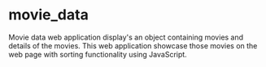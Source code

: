 # movie_data
Movie data web application display's an object containing movies and details of the movies. This web application showcase those movies on the web page with sorting functionality using JavaScript.
